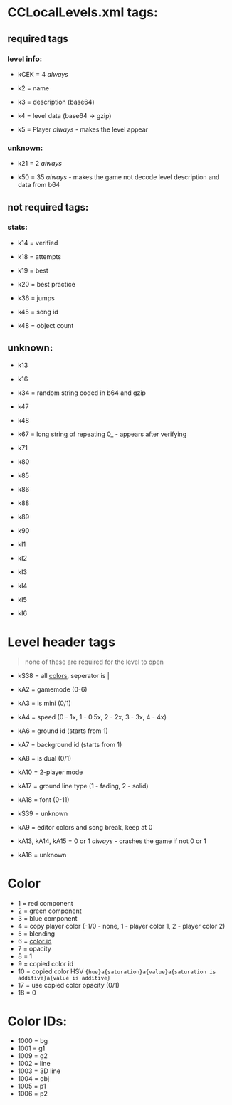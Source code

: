 # CCLocalLevels.xml tags:

## required tags

### level info:
- kCEK = 4 *always*

- k2 = name
- k3 = description (base64)
- k4 = level data (base64 -> gzip)

- k5 = Player *always* - makes the level appear

### unknown:
- k21 = 2 *always*

- k50 = 35 *always* - makes the game not decode level description and data from b64

## not required tags:

### stats:
- k14 = verified

- k18 = attempts

- k19 = best

- k20 = best practice

- k36 = jumps

- k45 = song id

- k48 = object count

## unknown:
- k13
- k16

- k34 = random string coded in b64 and gzip

- k47
- k48

- k67 = long string of repeating 0_ - appears after verifying

- k71
- k80
- k85
- k86
- k88
- k89
- k90

- kI1
- kI2
- kI3
- kI4
- kI5
- kI6



# Level header tags
> none of these are required for the level to open

- kS38 = all [colors](./README.md#color), seperator is |

- kA2 = gamemode (0-6)
- kA3 = is mini (0/1)
- kA4 = speed (0 - 1x, 1 - 0.5x, 2 - 2x, 3 - 3x, 4 - 4x)
- kA6 = ground id (starts from 1)
- kA7 = background id (starts from 1)
- kA8 = is dual (0/1)
- kA10 = 2-player mode
- kA17 = ground line type (1 - fading, 2 - solid)
- kA18 = font (0-11)

- kS39 = unknown

- kA9 = editor colors and song break, keep at 0
- kA13, kA14, kA15 = 0 or 1 *always* - crashes the game if not 0 or 1
- kA16 = unknown

# Color
- 1 = red component
- 2 = green component
- 3 = blue component
- 4 = copy player color (-1/0 - none, 1 - player color 1, 2 - player color 2)
- 5 = blending
- 6 = [color id](./README.md#color-ids)
- 7 = opacity
- 8 = 1
- 9 = copied color id
- 10 = copied color HSV `{hue}a{saturation}a{value}a{saturation is additive}a{value is additive}`
- 17 = use copied color opacity (0/1)
- 18 = 0

# Color IDs:
- 1000 = bg
- 1001 = g1
- 1009 = g2
- 1002 = line
- 1003 = 3D line
- 1004 = obj
- 1005 = p1
- 1006 = p2

